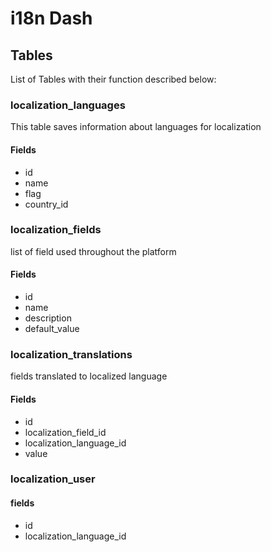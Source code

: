 # i18n Dash

## Tables

List of Tables with their function described below:

### localization_languages

This table saves information about languages for localization

#### Fields

- id
- name
- flag
- country_id

### localization_fields

list of field used throughout the platform

#### Fields

- id
- name
- description
- default_value

### localization_translations

fields translated to localized language

#### Fields

- id
- localization_field_id
- localization_language_id
- value

### localization_user

#### fields

- id
- localization_language_id
